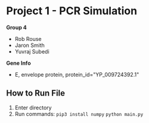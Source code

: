 # Project 1 - PCR Simulation
**Group 4**
* Rob Rouse
* Jaron Smith
* Yuvraj Subedi

**Gene Info**
* E, envelope protein, protein_id="YP_009724392.1"

## How to Run File
1. Enter directory
2. Run commands:
`pip3 install numpy`
`python main.py`